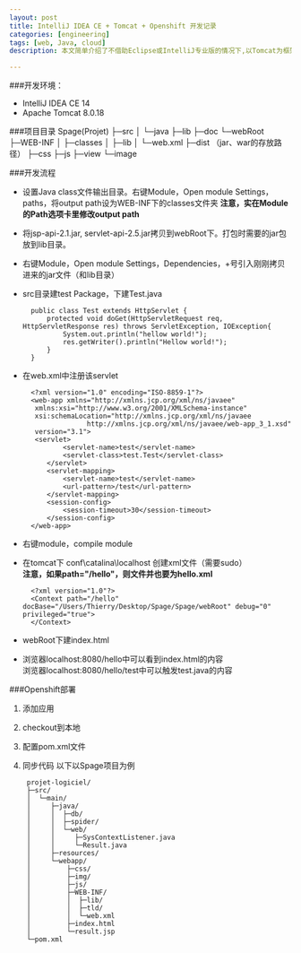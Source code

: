 ```yaml
---
layout: post
title: IntelliJ IDEA CE + Tomcat + Openshift 开发记录
categories: [engineering]
tags: [web, Java, cloud]
description: 本文简单介绍了不借助Eclipse或IntelliJ专业版的情况下,以Tomcat为框架进行网络开发的配置方法，以及在Openshift平台的一种部署方法。

---
```

###开发环境：
- IntelliJ IDEA CE 14
- Apache Tomcat 8.0.18

###项目目录
	Spage(Projet)
	├─src
	│ └─java
	├─lib
	├─doc
	└─webRoot 
	  ├─WEB-INF
	  │ ├─classes
	  │ ├─lib
	  │ └─web.xml
	  ├─dist （jar、war的存放路径）
	  ├─css
	  ├─js
	  ├─view
	  └─image
   
###开发流程
- 设置Java class文件输出目录。右键Module，Open module Settings，paths，将output path设为WEB-INF下的classes文件夹 **注意，实在Module的Path选项卡里修改output path**
- 将jsp-api-2.1.jar, servlet-api-2.5.jar拷贝到webRoot下。打包时需要的jar包放到lib目录。
- 右键Module，Open module Settings，Dependencies，+号引入刚刚拷贝进来的jar文件（和lib目录）
- src目录建test Package，下建Test.java

		public class Test extends HttpServlet {
			protected void doGet(HttpServletRequest req, HttpServletResponse res) throws ServletException, IOException{
				System.out.println("hellow world!");
				res.getWriter().println("Hellow world!");
			}
		}

- 在web.xml中注册该servlet

		<?xml version="1.0" encoding="ISO-8859-1"?>
		<web-app xmlns="http://xmlns.jcp.org/xml/ns/javaee"
         xmlns:xsi="http://www.w3.org/2001/XMLSchema-instance"
         xsi:schemaLocation="http://xmlns.jcp.org/xml/ns/javaee
                      http://xmlns.jcp.org/xml/ns/javaee/web-app_3_1.xsd"
         version="3.1">
         <servlet>
         		<servlet-name>test</servlet-name>
         		<servlet-class>test.Test</servlet-class>
         	</servlet>
         	<servlet-mapping>
         		<servlet-name>test</servlet-name>
         		<url-pattern>/test</url-pattern>
         	</servlet-mapping>
         	<session-config>
         		<session-timeout>30</session-timeout>
         	</session-config>
		</web-app>


- 右键module，compile module
- 在tomcat下 conf\catalina\localhost 创建xml文件（需要sudo）  
**注意，如果path="/hello"，则文件并也要为hello.xml**

		<?xml version="1.0"?>
		<Context path="/hello" docBase="/Users/Thierry/Desktop/Spage/Spage/webRoot" debug="0" privileged="true">
		</Context>

- webRoot下建index.html
- 浏览器localhost:8080/hello中可以看到index.html的内容  
  浏览器localhost:8080/hello/test中可以触发test.java的内容  
  
###Openshift部署
1. 添加应用
2. checkout到本地
3. 配置pom.xml文件
4. 同步代码
   以下以Spage项目为例
   
   
		projet-logiciel/
		├─src/
		│  └─main/
		│     ├─java/
		│     │  ├─db/
		│     │  ├─spider/
		│     │  └─web/
		│     │     ├─SysContextListener.java
		│     │     └─Result.java
		│     ├─resources/
		│     └─webapp/
		│         ├─css/
		│         ├─img/
		│         ├─js/
		│         ├─WEB-INF/
		│         │  ├─lib/
		│         │  ├─tld/
		│         │  └─web.xml
		│         ├─index.html
		│         └─result.jsp
		└─pom.xml
